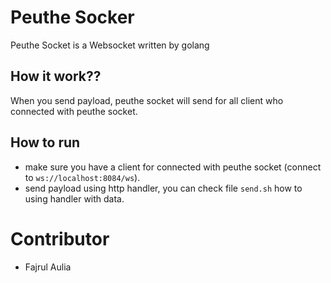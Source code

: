 # Peuthe Socker
Peuthe Socket is a Websocket written by golang

## How it work??
When you send payload, peuthe socket will send for all client who connected with peuthe socket.

## How to run
- make sure you have a client for connected with peuthe socket (connect to `ws://localhost:8084/ws`).
- send payload using http handler, you can check file `send.sh` how to using handler with data.


# Contributor
- Fajrul Aulia
